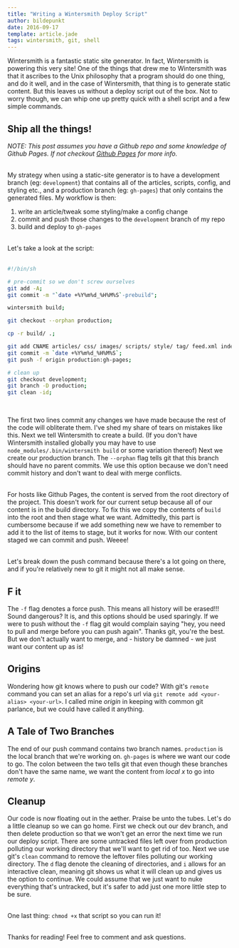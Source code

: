 ```yaml
---
title: "Writing a Wintersmith Deploy Script"
author: bildepunkt
date: 2016-09-17
template: article.jade
tags: wintersmith, git, shell
---
```


Wintersmith is a fantastic static site generator. In fact, Wintersmith is powering this very site! One of the things that drew me to Wintersmith was that it ascribes to the Unix philosophy that a program should do one thing, and do it well, and in the case of Wintersmith, that thing is to generate static content. But this leaves us without a deploy script out of the box. Not to worry though, we can whip one up pretty quick with a shell script and a few simple commands.

## Ship all the things!

_NOTE: This post assumes you have a Github repo and some knowledge of Github Pages. If not checkout [Github Pages](https://pages.github.com/) for more info._  
&nbsp;  

<!-- Okay, so you've written some sweet content and you're ready to share it with the world. The first thing you have to do is push that content to  -->

My strategy when using a static-site generator is to have a development branch (eg: `development`) that contains all of the articles, scripts, config, and styling etc., and a production branch (eg: `gh-pages`) that only contains the generated files. My workflow is then:
1. write an article/tweak some styling/make a config change
2. commit and push those changes to the `development` branch of my repo
3. build and deploy to `gh-pages`  
&nbsp;  

Let's take a look at the script:  
&nbsp;  

```sh
#!/bin/sh

# pre-commit so we don't screw ourselves
git add -A;
git commit -m "`date +%Y%m%d_%H%M%S`-prebuild";

wintersmith build;

git checkout --orphan production;

cp -r build/ .;

git add CNAME articles/ css/ images/ scripts/ style/ tag/ feed.xml index.html;
git commit -m `date +%Y%m%d_%H%M%S`;
git push -f origin production:gh-pages;

# clean up
git checkout development;
git branch -D production;
git clean -id;
```  
&nbsp;  

The first two lines commit any changes we have made because the rest of the code will obliterate them. I've shed my share of tears on mistakes like this. Next we tell Wintersmith to create a build. (If you don't have Wintersmith installed globally you may have to use `node_modules/.bin/wintersmith build` or some variation thereof) Next we create our production branch. The `--orphan` flag tells git that this branch should have no parent commits. We use this option because we don't need commit history and don't want to deal with merge conflicts.  
&nbsp;  

For hosts like Github Pages, the content is served from the root directory of the project. This doesn't work for our current setup because all of our content is in the build directory. To fix this we copy the contents of `build` into the root and then stage what we want. Admittedly, this part is cumbersome because if we add something new we have to remember to add it to the list of items to stage, but it works for now. With our content staged we can commit and push. Weeee!  
&nbsp;  

Let's break down the push command because there's a lot going on there, and if you're relatively new to git it might not all make sense.

## F it

The `-f` flag denotes a force push. This means all history will be erased!!! Sound dangerous? It is, and this options should be used sparingly. If we were to push without the `-f` flag git would complain saying "hey, you need to pull and merge before you can push again". Thanks git, you're the best. But we don't actually want to merge, and - history be damned - we just want our content up as is!

## Origins

Wondering how git knows where to push our code? With git's `remote` command you can set an alias for a repo's url via `git remote add <your-alias> <your-url>`. I called mine _origin_ in keeping with common git parlance, but we could have called it anything.

## A Tale of Two Branches

The end of our push command contains two branch names. `production` is the local branch that we're working on. `gh-pages` is where we want our code to go. The colon between the two tells git that even though these branches don't have the same name, we want the content from _local x_ to go into _remote y_.

## Cleanup

Our code is now floating out in the aether. Praise be unto the tubes. Let's do a little cleanup so we can go home. First we check out our dev branch, and then delete production so that we won't get an error the next time we run our deploy script. There are some untracked files left over from production polluting our working directory that we'll want to get rid of too. Next we use git's `clean` command to remove the leftover files polluting our working directory. The `d` flag denote the cleaning of directories, and `i` allows for an interactive clean, meaning git shows us what it will clean up and gives us the option to continue. We could assume that we just want to nuke everything that's untracked, but it's safer to add just one more little step to be sure.  
&nbsp;  

One last thing: `chmod +x` that script so you can run it!  
&nbsp;  

Thanks for reading! Feel free to comment and ask questions.